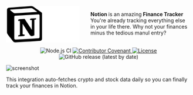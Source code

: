 <div style="display:flex;">
    <img style="float:right" width="100" src="https://raw.githubusercontent.com/maaarkDay/notion/master/notion-logo-dark.svg#gh-light-mode-only">
    <img width="100" src="https://raw.githubusercontent.com/maaarkDay/notion/master/notion-logo-light.svg#gh-dark-mode-only">
    <div>
        <p style="padding-left:30px"> <b>Notion&nbsp</b>is an amazing<b>&nbspFinance Tracker</b><br>
            You're already tracking everything else<br> 
            in your life there. Why not your finances<br> 
            minus the tedious manul entry?
        </p>
    </div>
</div>

<p align="center">
  <img src="https://github.com/amplication/amplication/workflows/Node.js%20CI/badge.svg" alt="Node.js CI">
  <a href="CODE_OF_CONDUCT.md">
    <img src="https://img.shields.io/badge/Contributor%20Covenant-v2.0%20adopted-ff69b4.svg" alt="Contributor Covenant">
  </a>
  <a href="https://opensource.org/licenses/Apache-2.0">
    <img src="https://img.shields.io/badge/License-Apache%202.0-blue.svg" alt="License">
  </a>
  <img alt="GitHub release (latest by date)" src="https://img.shields.io/github/v/release/maaarkDay/notion?color=purple"/>
</p>



![screenshot](https://user-images.githubusercontent.com/30710565/191767962-a86a5be6-ca76-4755-b045-0ebca730475c.png)

This integration auto-fetches crypto and stock data daily so you can finally track your finances in Notion.
